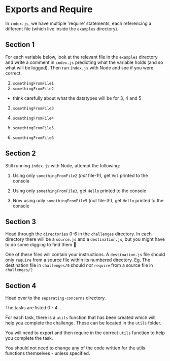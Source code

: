 # Exports and Require

In `index.js`, we have multiple 'require' statements, each referencing a different file (which live inside the `examples` directory).

## Section 1

For each variable below, look at the relevant file in the `examples` directory and write a comment in `index.js` predicting what the variable holds (and so what will be logged). Then run `index.js` with Node and see if you were correct.

1. `somethingFromFile1`
2. `somethingFromFile2`

- think carefully about what the datatypes will be for 3, 4 and 5

3. `somethingFromFile3`
4. `somethingFromFile4`
5. `somethingFromFile5`

6. `somethingFromFile6`

## Section 2

Still running `index.js` with Node, attempt the following:

1. Using only `somethingFromFile2` (_not_ file-1!), get `Vel` printed to the console

2. Using only `somethingFromFile3`, get `Hello` printed to the console

3. Now using only `somethingFromFile5` (not file-3!), get `Hello` printed to the console

## Section 3

Head through the `directories` 0-6 in the `challenges` directory. In each directory there will be a `source.js` and a `destination.js`, but you might have to do some digging to find them 🔎

One of these files will contain your instructions. A `destination.js` file should only `require` from a source file within its numbered directory.
Eg. The destination file in `challenges/0` should _not_ `require` from a source file in `challenges/2`

## Section 4

Head over to the `separating-concerns` directory.

The tasks are listed 0 - 4

For each task, there is a `utils` function that has been created which will help you complete the challenge. These can be located in the `utils` folder.

You will need to export and then require in the correct `utils` function to help you complete the task.

You should not need to change any of the code written for the utils functions themselves - unless specified.
